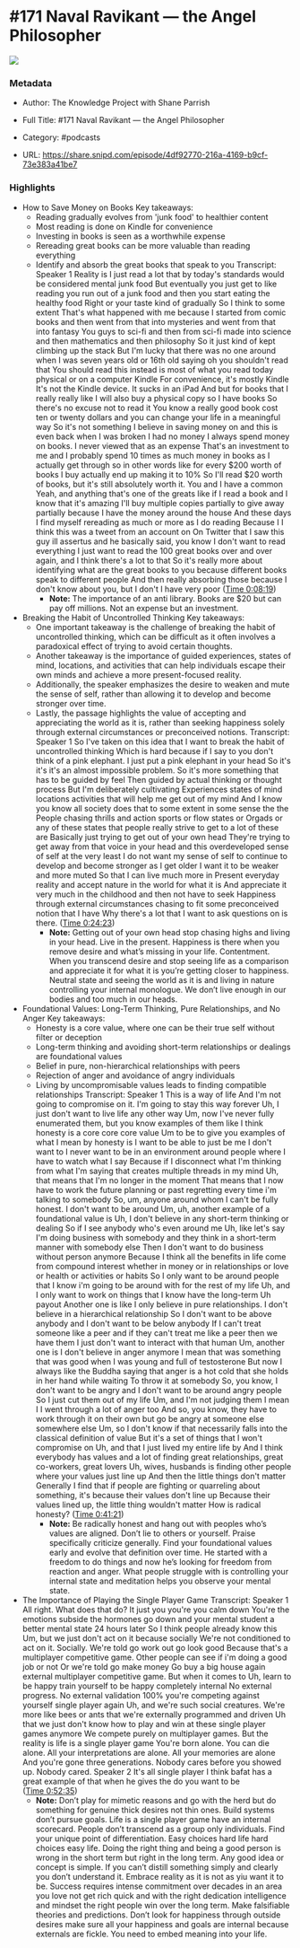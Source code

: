 # #171 Naval Ravikant —  the Angel Philosopher

![](https://wsrv.nl/?url=https%3A%2F%2Fssl-static.libsyn.com%2Fp%2Fassets%2F5%2F9%2F0%2F7%2F590730c5f73a2ccebafc7308ab683e82%2Fknowledge-project-small.png&w=100&h=100)

### Metadata

- Author: The Knowledge Project with Shane Parrish
- Full Title: #171 Naval Ravikant —  the Angel Philosopher
- Category: #podcasts



- URL: https://share.snipd.com/episode/4df92770-216a-4169-b9cf-73e383a41be7

### Highlights

- How to Save Money on Books
  Key takeaways:
  - Reading gradually evolves from 'junk food' to healthier content
  - Most reading is done on Kindle for convenience
  - Investing in books is seen as a worthwhile expense
  - Rereading great books can be more valuable than reading everything
  - Identify and absorb the great books that speak to you
  Transcript:
  Speaker 1
  Reality is I just read a lot that by today's standards would be considered mental junk food But eventually you just get to like reading you run out of a junk food and then you start eating the healthy food Right or your taste kind of gradually So I think to some extent That's what happened with me because I started from comic books and then went from that into mysteries and went from that into fantasy You guys to sci-fi and then from sci-fi made into science and then mathematics and then philosophy So it just kind of kept climbing up the stack But I'm lucky that there was no one around when I was seven years old or 16th old saying oh you shouldn't read that You should read this instead is most of what you read today physical or on a computer Kindle For convenience, it's mostly Kindle It's not the Kindle device. It sucks in an iPad And but for books that I really really like I will also buy a physical copy so I have books So there's no excuse not to read it You know a really good book cost ten or twenty dollars and you can change your life in a meaningful way So it's not something I believe in saving money on and this is even back when I was broken I had no money I always spend money on books. I never viewed that as an expense That's an investment to me and I probably spend 10 times as much money in books as I actually get through so in other words like for every $200 worth of books I buy actually end up making it to 10% So I'll read $20 worth of books, but it's still absolutely worth it. You and I have a common Yeah, and anything that's one of the greats like if I read a book and I know that it's amazing I'll buy multiple copies partially to give away partially because I have the money around the house And these days I find myself rereading as much or more as I do reading Because I I think this was a tweet from an account on On Twitter that I saw this guy ill assertus and he basically said, you know I don't want to read everything I just want to read the 100 great books over and over again, and I think there's a lot to that So it's really more about identifying what are the great books to you because different books speak to different people And then really absorbing those because I don't know about you, but I don't I have very poor ([Time 0:08:19](https://share.snipd.com/snip/07253d67-c198-4d6d-a7d9-6d53305756e2))
    - **Note:** The importance of an anti library. Books are $20 but can pay off millions. Not an expense but an investment.
- Breaking the Habit of Uncontrolled Thinking
  Key takeaways:
  - One important takeaway is the challenge of breaking the habit of uncontrolled thinking, which can be difficult as it often involves a paradoxical effect of trying to avoid certain thoughts.
  - Another takeaway is the importance of guided experiences, states of mind, locations, and activities that can help individuals escape their own minds and achieve a more present-focused reality.
  - Additionally, the speaker emphasizes the desire to weaken and mute the sense of self, rather than allowing it to develop and become stronger over time.
  - Lastly, the passage highlights the value of accepting and appreciating the world as it is, rather than seeking happiness solely through external circumstances or preconceived notions.
  Transcript:
  Speaker 1
  So I've taken on this idea that I want to break the habit of uncontrolled thinking Which is hard because if I say to you don't think of a pink elephant. I just put a pink elephant in your head So it's it's it's an almost impossible problem. So it's more something that has to be guided by feel Then guided by actual thinking or thought process But I'm deliberately cultivating Experiences states of mind locations activities that will help me get out of my mind And I know you know all society does that to some extent in some sense the the People chasing thrills and action sports or flow states or Orgads or any of these states that people really strive to get to a lot of these are Basically just trying to get out of your own head They're trying to get away from that voice in your head and this overdeveloped sense of self at the very least I do not want my sense of self to continue to develop and become stronger as I get older I want it to be weaker and more muted So that I can live much more in Present everyday reality and accept nature in the world for what it is And appreciate it very much in the childhood and then not have to seek Happiness through external circumstances chasing to fit some preconceived notion that I have Why there's a lot that I want to ask questions on is there. ([Time 0:24:23](https://share.snipd.com/snip/8d7cf7e7-9ad8-4acc-916b-7889864de7d5))
    - **Note:** Getting out of your own head stop chasing highs and living in your head. Live in the present. Happiness is there when you remove desire and what’s missing in your life. Contentment. When you transcend desire and stop seeing life as a comparison and appreciate it for what it is you’re getting closer to happiness. Neutral state and seeing the world as it is and living in nature controlling your internal monologue. We don’t live enough in our bodies and too much in our heads.
- Foundational Values: Long-Term Thinking, Pure Relationships, and No Anger
  Key takeaways:
  - Honesty is a core value, where one can be their true self without filter or deception
  - Long-term thinking and avoiding short-term relationships or dealings are foundational values
  - Belief in pure, non-hierarchical relationships with peers
  - Rejection of anger and avoidance of angry individuals
  - Living by uncompromisable values leads to finding compatible relationships
  Transcript:
  Speaker 1
  This is a way of life And I'm not going to compromise on it. I'm going to stay this way forever Uh, I just don't want to live life any other way Um, now I've never fully enumerated them, but you know examples of them like I think honesty is a core core core value Um to be to give you examples of what I mean by honesty is I want to be able to just be me I don't want to I never want to be in an environment around people where I have to watch what I say Because if I disconnect what I'm thinking from what I'm saying that creates multiple threads in my mind Uh, that means that I'm no longer in the moment That means that I now have to work the future planning or past regretting every time i'm talking to somebody So, um, anyone around whom I can't be fully honest. I don't want to be around Um, uh, another example of a foundational value is Uh, I don't believe in any short-term thinking or dealing So if I see anybody who's even around me Uh, like let's say I'm doing business with somebody and they think in a short-term manner with somebody else Then I don't want to do business without person anymore Because I think all the benefits in life come from compound interest whether in money or in relationships or love or health or activities or habits So I only want to be around people that I know i'm going to be around with for the rest of my life Uh, and I only want to work on things that I know have the long-term Uh payout Another one is like I only believe in pure relationships. I don't believe in a hierarchical relationship So I don't want to be above anybody and I don't want to be below anybody If I can't treat someone like a peer and if they can't treat me like a peer then we have them I just don't want to interact with that human Um, another one is I don't believe in anger anymore I mean that was something that was good when I was young and full of testosterone But now I always like the Buddha saying that anger is a hot cold that she holds in her hand while waiting To throw it at somebody So, you know, I don't want to be angry and I don't want to be around angry people So I just cut them out of my life Um, and I'm not judging them I mean I I went through a lot of anger too And so, you know, they have to work through it on their own but go be angry at someone else somewhere else Um, so I don't know if that necessarily falls into the classical definition of value But it's a set of things that I won't compromise on Uh, and that I just lived my entire life by And I think everybody has values and a lot of finding great relationships, great co-workers, great lovers Uh, wives, husbands is finding other people where your values just line up And then the little things don't matter Generally I find that if people are fighting or quarreling about something, it's because their values don't line up Because their values lined up, the little thing wouldn't matter How is radical honesty? ([Time 0:41:21](https://share.snipd.com/snip/784406c2-2882-466c-af6f-e6dfe1b890e5))
    - **Note:** Be radically honest and hang out with peoples who’s values are aligned. Don’t lie to others or yourself. Praise specifically criticize generally. Find your foundational values early and evolve that definition over time. He started with a freedom to do things and now he’s looking for freedom from reaction and anger. What people struggle with is controlling your internal state and meditation helps you observe your mental state.
- The Importance of Playing the Single Player Game
  Transcript:
  Speaker 1
  All right. What does that do? It just you you're you calm down You're the emotions subside the hormones go down and your mental student a better mental state 24 hours later So I think people already know this Um, but we just don't act on it because socially We're not conditioned to act on it. Socially. We're told go work out go look good Because that's a multiplayer competitive game. Other people can see if i'm doing a good job or not Or we're told go make money Go buy a big house again external multiplayer competitive game. But when it comes to Uh, learn to be happy train yourself to be happy completely internal No external progress. No external validation 100% you're competing against yourself single player again Uh, and we're such social creatures. We're more like bees or ants that we're externally programmed and driven Uh that we just don't know how to play and win at these single player games anymore We compete purely on multiplayer games. But the reality is life is a single player game You're born alone. You can die alone. All your interpretations are alone. All your memories are alone And you're gone three generations. Nobody cares before you showed up. Nobody cared.
  Speaker 2
  It's all single player I think bafat has a great example of that when he gives the do you want to be ([Time 0:52:35](https://share.snipd.com/snip/39eb8d13-9c9b-4531-bc91-874fcf1b0ac4))
    - **Note:** Don’t play for mimetic reasons and go with the herd but do something for genuine thick desires not thin ones. Build systems don’t pursue goals. Life is a single player game have an internal scorecard. People don’t transcend as a group only individuals. Find your unique point of differentiation. Easy choices hard life hard choices easy life. Doing the right thing and being a good person is wrong in the short term but right in the long term. Any good idea or concept is simple. If you can’t distill something simply and clearly you don’t understand it. Embrace reality as it is not as yiu want it to be. Success requires intense commitment over decades in an area you love not get rich quick and with the right dedication intelligence and mindset the right people win over the long term. Make falsifiable theories and predictions. Don’t look for happiness through outside desires make sure all your happiness and goals are internal because externals are fickle. You need to embed meaning into your life.
